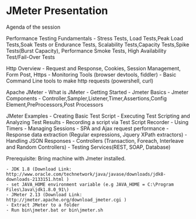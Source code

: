 # JMeter Presentation

Agenda of the session

Performance Testing Fundamentals 
	- Stress Tests, Load Tests,Peak Load Tests,Soak Tests or Endurance Tests,
	Scalability Tests,Capacity Tests,Spike Tests(Burst Capacity),
	Performance Smoke Tests, High Availability Test/Fail-Over Tests

Http Overview
	- Request and Response, Cookies, Session Management, Form Post, Https
	- Monitoring Tools (browser devtools, fiddler)
	- Basic Command Line tools to make http requests (powershell, curl)


Apache JMeter
	-  What is JMeter
	-  Getting Started
	-  Jmeter Basics
	-  Jmeter Components
		- Controller,Sampler,Listener,Timer,Assertions,Config Element,PreProcessors,Post Processors
	
JMeter Examples
	- Creating Basic Test Script
	- Executing Test Scripting and Analyzing Test Results
	- Recording a script via Test Script Recorder
	- Using Timers
	- Managing Sessions
	- SPA and Ajax request performance
	- Response data extraction (Regular expressions, Jquery XPath extractors)
	- Handling JSON Responses
	- Controllers (Transaction, Foreach, Interleave and Random Controllers)
	- Testing Services(REST, SOAP, Database)
	
Prerequisite:
Bring machine with Jmeter installed.

	- JDK 1.8 (Download Link: http://www.oracle.com/technetwork/java/javase/downloads/jdk8-downloads-2133151.html )
	- set JAVA_HOME environment variable (e.g JAVA_HOME = C:\Program Files\Java\jdk1.8.0_91\)
	- JMeter 2.13 (Download Link: http://jmeter.apache.org/download_jmeter.cgi )
	- Extract JMeter to a folder
	- Run bin\jmeter.bat or bin\jmeter.sh

